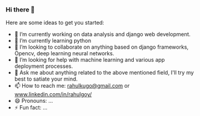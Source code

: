### Hi there 👋

Here are some ideas to get you started:
- 🔭 I’m currently working on data analysis and django web development.
- 🌱 I’m currently learning python
- 👯 I’m looking to collaborate on anything based on django frameworks, Opencv, deep learning neural networks.
- 🤔 I’m looking for help with machine learning and various app deployment processes.
- 💬 Ask me about anything related to the above mentioned field, I'll try my best to satiate your mind.
- 📫 How to reach me: rahulkugo@gmail.com or www.linkedin.com/in/rahulgoy/
- 😄 Pronouns: ...
- ⚡ Fun fact: ...

